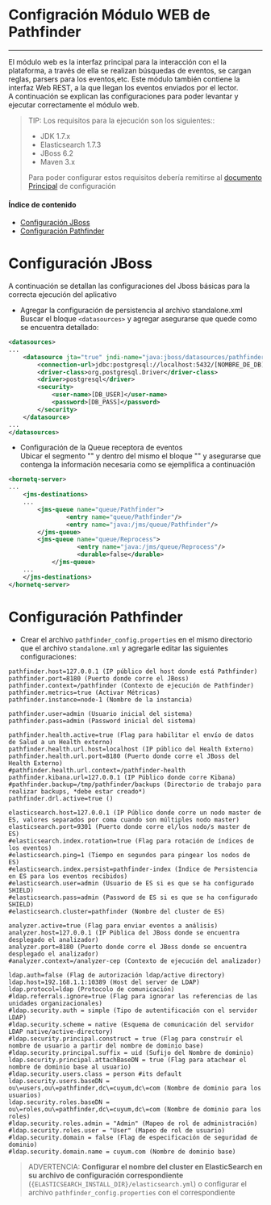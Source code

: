 # Configración Módulo WEB de Pathfinder
-------------------------------------------

El módulo web es la interfaz principal para la interacción con el la plataforma, a través de ella se realizan búsquedas de eventos, se cargan reglas, parsers para los eventos,etc. Este módulo también contiene la interfaz Web REST, a la que llegan los eventos enviados por el lector. <br>
A continuación se explican las configuraciones para poder levantar y ejecutar correctamente el módulo web.

>TIP: Los requisitos para la ejecución son los siguientes::
>
>* JDK 1.7.x
>* Elasticsearch 1.7.3
>* JBoss 6.2
>* Maven 3.x
>
>Para poder configurar estos requisitos debería remitirse al [documento Principal](./README.md#instalacion) de configuración


#### Índice de contenido

- [Configuración JBoss](#conf_web_jboss)
- [Configuración Pathfinder](#conf_web_app)

<a name="conf_web_jboss"></a>
# Configuración JBoss
A continuación se detallan las configuraciones del Jboss básicas para la correcta ejecución del aplicativo

* Agregar la configuración de persistencia al archivo standalone.xml<br>
Buscar el bloque `<datasources>` y agregar asegurarse que quede como se encuentra detallado:

```XML
<datasources>
...
	<datasource jta="true" jndi-name="java:jboss/datasources/pathfinderDS" pool-name="pathfinderDS" enabled="true" use-java-context="true" use-ccm="true">
        <connection-url>jdbc:postgresql://localhost:5432/[NOMBRE_DE_DB]</connection-url>
        <driver-class>org.postgresql.Driver</driver-class>
        <driver>postgresql</driver>
        <security>
            <user-name>[DB_USER]</user-name>
            <password>[DB_PASS]</password>
        </security>
    </datasource>
...
</datasources>
```

* Configuración de la Queue receptora de eventos<br>
Ubicar el segmento "<hornetq-server>" y dentro del mismo el bloque "<jms-destinations>" y asegurarse que contenga la información necesaria como se ejemplifica a continuación

```XML
<hornetq-server>
...
	<jms-destinations>
	...	        
	    <jms-queue name="queue/Pathfinder">
	            <entry name="queue/Pathfinder"/>
	            <entry name="java:/jms/queue/Pathfinder"/>
	    </jms-queue>
	    <jms-queue name="queue/Reprocess">
                   <entry name="java:/jms/queue/Reprocess"/>
                   <durable>false</durable>
            </jms-queue>
	...
	</jms-destinations>
</hornetq-server>
```

<a name="conf_web_app"></a>
# Configuración Pathfinder

* Crear el archivo `pathfinder_config.properties` en el mismo directorio que el archivo `standalone.xml` y agregarle editar las siguientes configuraciones:

```
pathfinder.host=127.0.0.1 (IP público del host donde está Pathfinder)
pathfinder.port=8180 (Puerto donde corre el JBoss)
pathfinder.context=/pathfinder (Contexto de ejecución de Pathfinder)
pathfinder.metrics=true (Activar Métricas)
pathfinder.instance=node-1 (Nombre de la instancia)

pathfinder.user=admin (Usuario inicial del sistema)
pathfinder.pass=admin (Password inicial del sistema)

pathfinder.health.active=true (Flag para habilitar el envío de datos de Salud a un Health externo)
pathfinder.health.url.host=localhost (IP público del Health Externo)
pathfinder.health.url.port=8180 (Puerto donde corre el JBoss del Health Externo)
#pathfinder.health.url.context=/pathfinder-health
pathfinder.kibana.url=127.0.0.1 (IP Público donde corre Kibana)
#pathfinder.backup=/tmp/pathfinder/backups (Directorio de trabajo para realizar backups, *debe estar creado*)
pathfinder.drl.active=true ()

elasticsearch.host=127.0.0.1 (IP Público donde corre un nodo master de ES, valores separados por coma cuando son múltiples nodo master)
elasticsearch.port=9301 (Puerto donde corre el/los nodo/s master de ES)
#elasticsearch.index.rotation=true (Flag para rotación de índices de los eventos)
#elasticsearch.ping=1 (Tiempo en segundos para pingear los nodos de ES)
#elasticsearch.index.persist=pathfinder-index (Índice de Persistencia en ES para los eventos recibidos)
#elasticsearch.user=admin (Usuario de ES si es que se ha configurado SHIELD)
#elasticsearch.pass=admin (Password de ES si es que se ha configurado SHIELD)
#elasticsearch.cluster=pathfinder (Nombre del cluster de ES)

analyzer.active=true (Flag para enviar eventos a análisis)
analyzer.host=127.0.0.1 (IP Pública del JBoss donde se encuentra desplegado el analizador)
analyzer.port=8180 (Puerto donde corre el JBoss donde se encuentra desplegado el analizador)
#analyzer.context=/analyzer-cep (Contexto de ejecución del analizador)

ldap.auth=false (Flag de autorización ldap/active directory)
ldap.host=192.168.1.1:10389 (Host del server de LDAP)
ldap.protocol=ldap (Protocolo de comunicación)
#ldap.referrals.ignore=true (Flag para ignorar las referencias de las unidades organizacionales)
#ldap.security.auth = simple (Tipo de autentificación con el servidor LDAP)
#ldap.security.scheme = native (Esquema de comunicación del servidor LDAP native/active-directory)
#ldap.security.principal.construct = true (Flag para construír el nombre de usuario a partir del nombre de dominio base)
#ldap.security.principal.suffix = uid (Sufijo del Nombre de dominio)
ldap.security.principal.attachBaseDN = true (Flag para atachear el nombre de dominio base al usuario)
#ldap.security.users.class = person #its default
ldap.security.users.baseDN = ou\=users,ou\=pathfinder,dc\=cuyum,dc\=com (Nombre de dominio para los usuarios)
ldap.security.roles.baseDN = ou\=roles,ou\=pathfinder,dc\=cuyum,dc\=com (Nombre de dominio para los roles)
#ldap.security.roles.admin = "Admin" (Mapeo de rol de administración)
#ldap.security.roles.user = "User" (Mapeo de rol de usuario)
#ldap.security.domain = false (Flag de especificación de seguridad de dominio)
#ldap.security.domain.name = cuyum.com (Nombre de dominio base)
```

> ADVERTENCIA: __**Configurar el nombre del cluster en ElasticSearch en su archivo de configuración correspondiente**__ (`{ELASTICSEARCH_INSTALL_DIR}/elasticsearch.yml`) o configurar el archivo `pathfinder_config.properties` con el correspondiente



